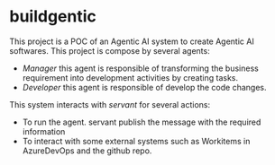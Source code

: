 # buildgentic

This project is a POC of an Agentic AI system to create Agentic AI softwares.
This project is compose by several agents:
- *Manager* this agent is responsible of transforming the business requirement into development activities by creating tasks.
- *Developer* this agent is responsible of develop the code changes.

This system interacts with *servant* for several actions:
- To run the agent. servant publish the message with the required information
- To interact with some external systems such as Workitems in AzureDevOps and the github repo.